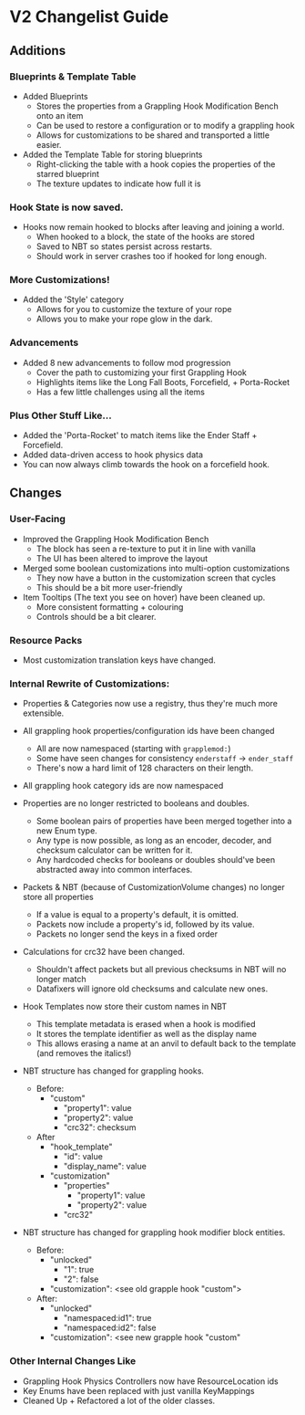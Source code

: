 # V2 Changelist Guide

## Additions

### Blueprints & Template Table

 - Added Blueprints
   - Stores the properties from a Grappling Hook Modification Bench onto an item
   - Can be used to restore a configuration or to modify a grappling hook
   - Allows for customizations to be shared and transported a little easier.
 - Added the Template Table for storing blueprints
   - Right-clicking the table with a hook copies the properties of the starred blueprint
   - The texture updates to indicate how full it is


### Hook State is now saved.

 - Hooks now remain hooked to blocks after leaving and joining a world.
   - When hooked to a block, the state of the hooks are stored
   - Saved to NBT so states persist across restarts.
   - Should work in server crashes too if hooked for long enough.

### More Customizations!

 - Added the 'Style' category
   - Allows for you to customize the texture of your rope
   - Allows you to make your rope glow in the dark.

### Advancements

 - Added 8 new advancements to follow mod progression
   - Cover the path to customizing your first Grappling Hook
   - Highlights items like the Long Fall Boots, Forcefield, + Porta-Rocket
   - Has a few little challenges using all the items


### Plus Other Stuff Like...

 - Added the 'Porta-Rocket' to match items like the Ender Staff + Forcefield.
 - Added data-driven access to hook physics data
 - You can now always climb towards the hook on a forcefield hook.


## Changes

### User-Facing

 - Improved the Grappling Hook Modification Bench
   - The block has seen a re-texture to put it in line with vanilla
   - The UI has been altered to improve the layout
 - Merged some boolean customizations into multi-option customizations
   - They now have a button in the customization screen that cycles
   - This should be a bit more user-friendly
 - Item Tooltips (The text you see on hover) have been cleaned up.
   - More consistent formatting + colouring
   - Controls should be a bit clearer.


### Resource Packs

 - Most customization translation keys have changed.


### Internal Rewrite of Customizations:

 - Properties & Categories now use a registry, thus they're much more extensible.

 - All grappling hook properties/configuration ids have been changed
   - All are now namespaced (starting with `grapplemod:`)
   - Some have seen changes for consistency `enderstaff` -> `ender_staff`
   - There's now a hard limit of 128 characters on their length.

 - All grappling hook category ids are now namespaced

 - Properties are no longer restricted to booleans and doubles.
   - Some boolean pairs of properties have been merged together into a new Enum type.
   - Any type is now possible, as long as an encoder, decoder, and checksum calculator can be written for it.
   - Any hardcoded checks for booleans or doubles should've been abstracted away into common interfaces.
 
 - Packets & NBT (because of CustomizationVolume changes) no longer store all properties
   - If a value is equal to a property's default, it is omitted.
   - Packets now include a property's id, followed by its value.
   - Packets no longer send the keys in a fixed order
 
 - Calculations for crc32 have been changed.
   - Shouldn't affect packets but all previous checksums in NBT will no longer match
   - Datafixers will ignore old checksums and calculate new ones.

 - Hook Templates now store their custom names in NBT
   - This template metadata is erased when a hook is modified
   - It stores the template identifier as well as the display name
   - This allows erasing a name at an anvil to default back to the template (and removes the italics!)

 - NBT structure has changed for grappling hooks.
   - Before:
     - "custom"
       - "property1": value
       - "property2": value
       - "crc32": checksum
   - After
     - "hook_template"
       - "id": value 
       - "display_name": value
     - "customization"
       - "properties"
         - "property1": value
         - "property2": value
       - "crc32"

 - NBT structure has changed for grappling hook modifier block entities.
   - Before:
       - "unlocked"
           - "1": true
           - "2": false
       -  "customization": <see old grapple hook "custom">
   - After:
       - "unlocked"
           - "namespaced:id1": true
           - "namespaced:id2": false
       -  "customization": <see new grapple hook "custom"


### Other Internal Changes Like

 - Grappling Hook Physics Controllers now have ResourceLocation ids
 - Key Enums have been replaced with just vanilla KeyMappings
 - Cleaned Up + Refactored a lot of the older classes.